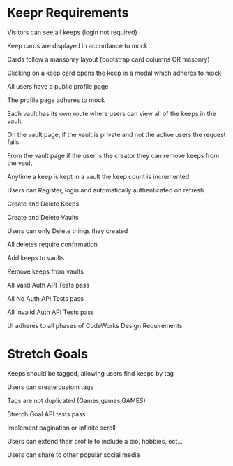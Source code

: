 # Keepr Requirements

Visitors can see all keeps (login not required)

Keep cards are displayed in accordance to mock

Cards follow a mansonry layout (bootstrap card columns OR masonry)

Clicking on a keep card opens the keep in a modal which adheres to mock

All users have a public profile page

The profile page adheres to mock

Each vault has its own route where users can view all of the keeps in the vault

On the vault page, if the vault is private and not the active users the request fails

From the vault page if the user is the creator they can remove keeps from the vault

Anytime a keep is kept in a vault the keep count is incremented

Users can Register, login and automatically authenticated on refresh

Create and Delete Keeps

Create and Delete Vaults

Users can only Delete things they created

All deletes require confirmation

Add keeps to vaults

Remove keeps from vaults

All Valid Auth API Tests pass

All No Auth API Tests pass

All Invalid Auth API Tests pass

UI adheres to all phases of CodeWorks Design Requirements

# Stretch Goals

Keeps should be tagged, allowing users find keeps by tag

Users can create custom tags

Tags are not duplicated (Games,games,GAMES)

Stretch Goal API tests pass

Implement pagination or infinite scroll

Users can extend their profile to include a bio, hobbies, ect...

Users can share to other popular social media
